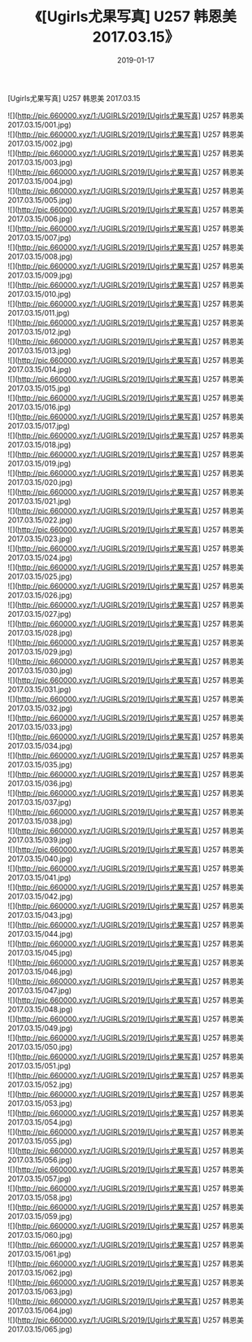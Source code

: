 ﻿---
layout: post
title:  《[Ugirls尤果写真] U257 韩恩美 2017.03.15》
date:   2019-01-17
img: http://pic.660000.xyz/1:/UGIRLS/2019/[Ugirls尤果写真] U257 韩恩美 2017.03.15/000.jpg
categories: [美女, 清纯, 唯美]
---

[Ugirls尤果写真] U257 韩恩美 2017.03.15

 ![](http://pic.660000.xyz/1:/UGIRLS/2019/[Ugirls尤果写真] U257 韩恩美 2017.03.15/001.jpg) <br>![](http://pic.660000.xyz/1:/UGIRLS/2019/[Ugirls尤果写真] U257 韩恩美 2017.03.15/002.jpg) <br>![](http://pic.660000.xyz/1:/UGIRLS/2019/[Ugirls尤果写真] U257 韩恩美 2017.03.15/003.jpg) <br>![](http://pic.660000.xyz/1:/UGIRLS/2019/[Ugirls尤果写真] U257 韩恩美 2017.03.15/004.jpg) <br>![](http://pic.660000.xyz/1:/UGIRLS/2019/[Ugirls尤果写真] U257 韩恩美 2017.03.15/005.jpg) <br>![](http://pic.660000.xyz/1:/UGIRLS/2019/[Ugirls尤果写真] U257 韩恩美 2017.03.15/006.jpg) <br>![](http://pic.660000.xyz/1:/UGIRLS/2019/[Ugirls尤果写真] U257 韩恩美 2017.03.15/007.jpg) <br>![](http://pic.660000.xyz/1:/UGIRLS/2019/[Ugirls尤果写真] U257 韩恩美 2017.03.15/008.jpg) <br>![](http://pic.660000.xyz/1:/UGIRLS/2019/[Ugirls尤果写真] U257 韩恩美 2017.03.15/009.jpg) <br>![](http://pic.660000.xyz/1:/UGIRLS/2019/[Ugirls尤果写真] U257 韩恩美 2017.03.15/010.jpg) <br>![](http://pic.660000.xyz/1:/UGIRLS/2019/[Ugirls尤果写真] U257 韩恩美 2017.03.15/011.jpg) <br>![](http://pic.660000.xyz/1:/UGIRLS/2019/[Ugirls尤果写真] U257 韩恩美 2017.03.15/012.jpg) <br>![](http://pic.660000.xyz/1:/UGIRLS/2019/[Ugirls尤果写真] U257 韩恩美 2017.03.15/013.jpg) <br>![](http://pic.660000.xyz/1:/UGIRLS/2019/[Ugirls尤果写真] U257 韩恩美 2017.03.15/014.jpg) <br>![](http://pic.660000.xyz/1:/UGIRLS/2019/[Ugirls尤果写真] U257 韩恩美 2017.03.15/015.jpg) <br>![](http://pic.660000.xyz/1:/UGIRLS/2019/[Ugirls尤果写真] U257 韩恩美 2017.03.15/016.jpg) <br>![](http://pic.660000.xyz/1:/UGIRLS/2019/[Ugirls尤果写真] U257 韩恩美 2017.03.15/017.jpg) <br>![](http://pic.660000.xyz/1:/UGIRLS/2019/[Ugirls尤果写真] U257 韩恩美 2017.03.15/018.jpg) <br>![](http://pic.660000.xyz/1:/UGIRLS/2019/[Ugirls尤果写真] U257 韩恩美 2017.03.15/019.jpg) <br>![](http://pic.660000.xyz/1:/UGIRLS/2019/[Ugirls尤果写真] U257 韩恩美 2017.03.15/020.jpg) <br>![](http://pic.660000.xyz/1:/UGIRLS/2019/[Ugirls尤果写真] U257 韩恩美 2017.03.15/021.jpg) <br>![](http://pic.660000.xyz/1:/UGIRLS/2019/[Ugirls尤果写真] U257 韩恩美 2017.03.15/022.jpg) <br>![](http://pic.660000.xyz/1:/UGIRLS/2019/[Ugirls尤果写真] U257 韩恩美 2017.03.15/023.jpg) <br>![](http://pic.660000.xyz/1:/UGIRLS/2019/[Ugirls尤果写真] U257 韩恩美 2017.03.15/024.jpg) <br>![](http://pic.660000.xyz/1:/UGIRLS/2019/[Ugirls尤果写真] U257 韩恩美 2017.03.15/025.jpg) <br>![](http://pic.660000.xyz/1:/UGIRLS/2019/[Ugirls尤果写真] U257 韩恩美 2017.03.15/026.jpg) <br>![](http://pic.660000.xyz/1:/UGIRLS/2019/[Ugirls尤果写真] U257 韩恩美 2017.03.15/027.jpg) <br>![](http://pic.660000.xyz/1:/UGIRLS/2019/[Ugirls尤果写真] U257 韩恩美 2017.03.15/028.jpg) <br>![](http://pic.660000.xyz/1:/UGIRLS/2019/[Ugirls尤果写真] U257 韩恩美 2017.03.15/029.jpg) <br>![](http://pic.660000.xyz/1:/UGIRLS/2019/[Ugirls尤果写真] U257 韩恩美 2017.03.15/030.jpg) <br>![](http://pic.660000.xyz/1:/UGIRLS/2019/[Ugirls尤果写真] U257 韩恩美 2017.03.15/031.jpg) <br>![](http://pic.660000.xyz/1:/UGIRLS/2019/[Ugirls尤果写真] U257 韩恩美 2017.03.15/032.jpg) <br>![](http://pic.660000.xyz/1:/UGIRLS/2019/[Ugirls尤果写真] U257 韩恩美 2017.03.15/033.jpg) <br>![](http://pic.660000.xyz/1:/UGIRLS/2019/[Ugirls尤果写真] U257 韩恩美 2017.03.15/034.jpg) <br>![](http://pic.660000.xyz/1:/UGIRLS/2019/[Ugirls尤果写真] U257 韩恩美 2017.03.15/035.jpg) <br>![](http://pic.660000.xyz/1:/UGIRLS/2019/[Ugirls尤果写真] U257 韩恩美 2017.03.15/036.jpg) <br>![](http://pic.660000.xyz/1:/UGIRLS/2019/[Ugirls尤果写真] U257 韩恩美 2017.03.15/037.jpg) <br>![](http://pic.660000.xyz/1:/UGIRLS/2019/[Ugirls尤果写真] U257 韩恩美 2017.03.15/038.jpg) <br>![](http://pic.660000.xyz/1:/UGIRLS/2019/[Ugirls尤果写真] U257 韩恩美 2017.03.15/039.jpg) <br>![](http://pic.660000.xyz/1:/UGIRLS/2019/[Ugirls尤果写真] U257 韩恩美 2017.03.15/040.jpg) <br>![](http://pic.660000.xyz/1:/UGIRLS/2019/[Ugirls尤果写真] U257 韩恩美 2017.03.15/041.jpg) <br>![](http://pic.660000.xyz/1:/UGIRLS/2019/[Ugirls尤果写真] U257 韩恩美 2017.03.15/042.jpg) <br>![](http://pic.660000.xyz/1:/UGIRLS/2019/[Ugirls尤果写真] U257 韩恩美 2017.03.15/043.jpg) <br>![](http://pic.660000.xyz/1:/UGIRLS/2019/[Ugirls尤果写真] U257 韩恩美 2017.03.15/044.jpg) <br>![](http://pic.660000.xyz/1:/UGIRLS/2019/[Ugirls尤果写真] U257 韩恩美 2017.03.15/045.jpg) <br>![](http://pic.660000.xyz/1:/UGIRLS/2019/[Ugirls尤果写真] U257 韩恩美 2017.03.15/046.jpg) <br>![](http://pic.660000.xyz/1:/UGIRLS/2019/[Ugirls尤果写真] U257 韩恩美 2017.03.15/047.jpg) <br>![](http://pic.660000.xyz/1:/UGIRLS/2019/[Ugirls尤果写真] U257 韩恩美 2017.03.15/048.jpg) <br>![](http://pic.660000.xyz/1:/UGIRLS/2019/[Ugirls尤果写真] U257 韩恩美 2017.03.15/049.jpg) <br>![](http://pic.660000.xyz/1:/UGIRLS/2019/[Ugirls尤果写真] U257 韩恩美 2017.03.15/050.jpg) <br>![](http://pic.660000.xyz/1:/UGIRLS/2019/[Ugirls尤果写真] U257 韩恩美 2017.03.15/051.jpg) <br>![](http://pic.660000.xyz/1:/UGIRLS/2019/[Ugirls尤果写真] U257 韩恩美 2017.03.15/052.jpg) <br>![](http://pic.660000.xyz/1:/UGIRLS/2019/[Ugirls尤果写真] U257 韩恩美 2017.03.15/053.jpg) <br>![](http://pic.660000.xyz/1:/UGIRLS/2019/[Ugirls尤果写真] U257 韩恩美 2017.03.15/054.jpg) <br>![](http://pic.660000.xyz/1:/UGIRLS/2019/[Ugirls尤果写真] U257 韩恩美 2017.03.15/055.jpg) <br>![](http://pic.660000.xyz/1:/UGIRLS/2019/[Ugirls尤果写真] U257 韩恩美 2017.03.15/056.jpg) <br>![](http://pic.660000.xyz/1:/UGIRLS/2019/[Ugirls尤果写真] U257 韩恩美 2017.03.15/057.jpg) <br>![](http://pic.660000.xyz/1:/UGIRLS/2019/[Ugirls尤果写真] U257 韩恩美 2017.03.15/058.jpg) <br>![](http://pic.660000.xyz/1:/UGIRLS/2019/[Ugirls尤果写真] U257 韩恩美 2017.03.15/059.jpg) <br>![](http://pic.660000.xyz/1:/UGIRLS/2019/[Ugirls尤果写真] U257 韩恩美 2017.03.15/060.jpg) <br>![](http://pic.660000.xyz/1:/UGIRLS/2019/[Ugirls尤果写真] U257 韩恩美 2017.03.15/061.jpg) <br>![](http://pic.660000.xyz/1:/UGIRLS/2019/[Ugirls尤果写真] U257 韩恩美 2017.03.15/062.jpg) <br>![](http://pic.660000.xyz/1:/UGIRLS/2019/[Ugirls尤果写真] U257 韩恩美 2017.03.15/063.jpg) <br>![](http://pic.660000.xyz/1:/UGIRLS/2019/[Ugirls尤果写真] U257 韩恩美 2017.03.15/064.jpg) <br>![](http://pic.660000.xyz/1:/UGIRLS/2019/[Ugirls尤果写真] U257 韩恩美 2017.03.15/065.jpg) <br>